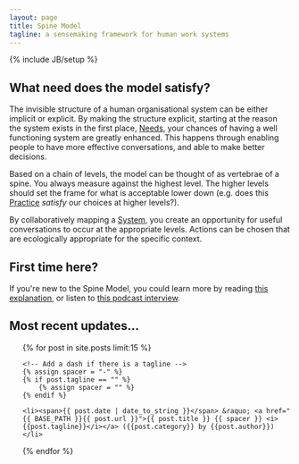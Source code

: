 ```yaml
---
layout: page
title: Spine Model
tagline: a sensemaking framework for human work systems
---
```

{% include JB/setup %}

## What need does the model satisfy?
The invisible structure of a human organisational system can be either implicit or explicit. By making the structure explicit, starting at the reason the system exists in the first place, [Needs](/Needs.html), your chances of having a well functioning system are greatly enhanced. This happens through enabling people to have more effective conversations, and able to make better decisions.

Based on a chain of levels, the model can be thought of as vertebrae of a spine. You always measure against the highest level. The higher levels should set the frame for what is acceptable lower down (e.g. does this [Practice](/Practices.html) *satisfy* our choices at higher levels?).

By collaboratively mapping a [System](/FAQ/WhatIsASystem), you create an opportunity for useful conversations to occur at the appropriate levels. Actions can be chosen that are ecologically appropriate for the specific context.

## First time here?
If you're new to the Spine Model, you could learn more by reading [this explanation](/explanation/introduction), or listen to [this podcast interview](http://driven2distraction.co.za/distraction/2015/07/27/D2D020.html).

## Most recent updates...
<ul class="posts">
  {% for post in site.posts limit:15 %}
    
    <!-- Add a dash if there is a tagline -->
    {% assign spacer = "-" %}
    {% if post.tagline == "" %}
        {% assign spacer = "" %}
    {% endif %}
    
    <li><span>{{ post.date | date_to_string }}</span> &raquo; <a href="{{ BASE_PATH }}{{ post.url }}">{{ post.title }} {{ spacer }} <i>{{post.tagline}}</i></a> ({{post.category}} by {{post.author}})</li>
  
  {% endfor %}
</ul>





